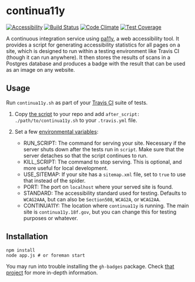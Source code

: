 # continua11y

[![Accessibility](https://continua11y.18f.gov/stvnrlly/continua11y.svg?branch=release)](https://continua11y.18f.gov/stvnrlly/continua11y)
[![Build Status](https://travis-ci.org/stvnrlly/continua11y.svg?branch=release)](https://travis-ci.org/stvnrlly/continua11y)
[![Code Climate](https://codeclimate.com/github/stvnrlly/continua11y/badges/gpa.svg)](https://codeclimate.com/github/stvnrlly/continua11y)
[![Test Coverage](https://codeclimate.com/github/stvnrlly/continua11y/badges/coverage.svg)](https://codeclimate.com/github/stvnrlly/continua11y/coverage)

A continuous integration service using [pa11y](https://github.com/nature/pa11y), a web accessibility tool. It provides a script for generating accessibility statistics for all pages on a site, which is designed to run within a testing environment like Travis CI (though it can run anywhere). It then stores the results of scans in a Postgres database and produces a badge with the result that can be used as an image on any website.

## Usage

Run `continua11y.sh` as part of your [Travis CI](https://travis-ci.org/) suite of tests.

1.  Copy [the script](https://continua11y.18f.gov/continua11y.sh) to your repo and add `after_script: ./path/to/continua11y.sh` to your `.travis.yml` file.

2.  Set a few [environmental variables](http://docs.travis-ci.com/user/environment-variables/#Global-Variables):

    - RUN_SCRIPT: The command for serving your site. Necessary if the server shuts down after the tests run in `script`. Make sure that the server detaches so that the script continues to run.
    - KILL_SCRIPT: The command to stop serving. This is optional, and more useful for local development.
    - USE_SITEMAP: If your site has a `sitemap.xml` file, set to `true` to use that instead of the spider.
    - PORT: The port on `localhost` where your served site is found.
    - STANDARD: The accessibility standard used for testing. Defaults to `WCAG2AAA`, but can also be `Section508`, `WCAG2A`, or `WCAG2AA`.
    - CONTINUA11Y: The location where `continua11y` is running. The main site is `continua11y.18f.gov`, but you can change this for testing purposes or whatever.

## Installation

    npm install
    node app.js # or foreman start

You may run into trouble installing the `gh-badges` package. Check [that project](https://github.com/badges/shields/blob/master/INSTALL.md#requirements) for more in-depth information.
